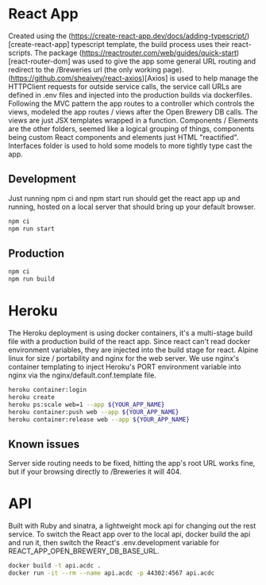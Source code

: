 # React App

Created using the (https://create-react-app.dev/docs/adding-typescript/)[create-react-app] typescript template, the build process uses their react-scripts. The package (https://reactrouter.com/web/guides/quick-start)[react-router-dom] was used to give the app some general URL routing and redirect to the /Breweries url (the only working page). (https://github.com/sheaivey/react-axios)[Axios] is used to help manage the HTTPClient requests for outside service calls, the service call URLs are defined in .env files and injected into the production builds via dockerfiles. Following the MVC pattern the app routes to a controller which controls the views, modeled the app routes / views after the Open Brewery DB calls. The views are just JSX templates wrapped in a function. Components / Elements are the other folders, seemed like a logical grouping of things, components being custom React components and elements just HTML "reactified". Interfaces folder is used to hold some models to more tightly type cast the app.

## Development

Just running npm ci and npm start run should get the react app up and running, hosted on a local server that should bring up your default browser. 

``` bash
npm ci 
npm run start
```

## Production

``` bash
npm ci
npm run build
```

# Heroku

The Heroku deployment is using docker containers, it's a multi-stage build file with a production build of the react app. Since react can't read docker environment variables, they are injected into the build stage for react. Alpine linux for size / portability and nginx for the web server. We use nginx's container templating to inject Heroku's PORT environment variable into nginx via the nginx/default.conf.template file.

``` bash
heroku container:login
heroku create
heroku ps:scale web=1 --app ${YOUR_APP_NAME}
heroku container:push web --app ${YOUR_APP_NAME}
heroku container:release web --app ${YOUR_APP_NAME}
```

## Known issues

Server side routing needs to be fixed, hitting the app's root URL works fine, but if your browsing directly to /Breweries it will 404.

# API

Built with Ruby and sinatra, a lightweight mock api for changing out the rest service. To switch the React app over to the local api, docker build the api and run it, then switch the React's .env.development variable for REACT_APP_OPEN_BREWERY_DB_BASE_URL.

```bash
docker build -t api.acdc .
docker run -it --rm --name api.acdc -p 44302:4567 api.acdc
```